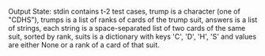 Output State: stdin contains t-2 test cases, trump is a character (one of "CDHS"), trumps is a list of ranks of cards of the trump suit, answers is a list of strings, each string is a space-separated list of two cards of the same suit, sorted by rank, suits is a dictionary with keys 'C', 'D', 'H', 'S' and values are either None or a rank of a card of that suit.